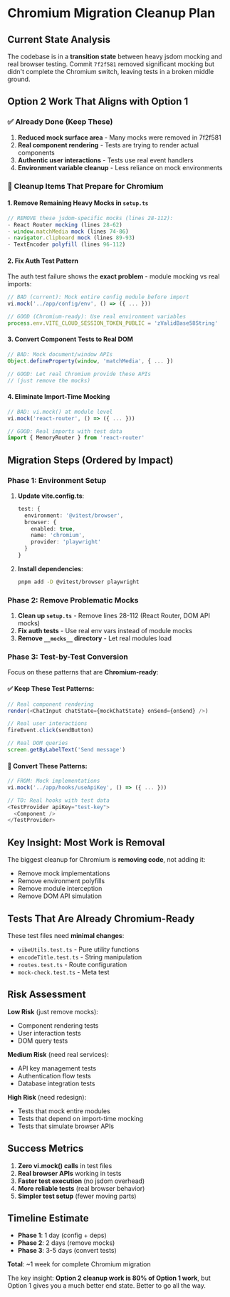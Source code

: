# Chromium Migration Cleanup Plan

## Current State Analysis

The codebase is in a **transition state** between heavy jsdom mocking and real browser testing. Commit `7f2f581` removed significant mocking but didn't complete the Chromium switch, leaving tests in a broken middle ground.

## Option 2 Work That Aligns with Option 1

### ✅ Already Done (Keep These)
1. **Reduced mock surface area** - Many mocks were removed in 7f2f581
2. **Real component rendering** - Tests are trying to render actual components
3. **Authentic user interactions** - Tests use real event handlers
4. **Environment variable cleanup** - Less reliance on mock environments

### 🔄 Cleanup Items That Prepare for Chromium

#### 1. Remove Remaining Heavy Mocks in `setup.ts`
```typescript
// REMOVE these jsdom-specific mocks (lines 28-112):
- React Router mocking (lines 28-62)
- window.matchMedia mock (lines 74-86) 
- navigator.clipboard mock (lines 89-93)
- TextEncoder polyfill (lines 96-112)
```

#### 2. Fix Auth Test Pattern
The auth test failure shows the **exact problem** - module mocking vs real imports:
```typescript
// BAD (current): Mock entire config module before import
vi.mock('../app/config/env', () => ({ ... }))

// GOOD (Chromium-ready): Use real environment variables
process.env.VITE_CLOUD_SESSION_TOKEN_PUBLIC = 'zValidBase58String'
```

#### 3. Convert Component Tests to Real DOM
```typescript
// BAD: Mock document/window APIs
Object.defineProperty(window, 'matchMedia', { ... })

// GOOD: Let real Chromium provide these APIs
// (just remove the mocks)
```

#### 4. Eliminate Import-Time Mocking
```typescript
// BAD: vi.mock() at module level
vi.mock('react-router', () => ({ ... }))

// GOOD: Real imports with test data
import { MemoryRouter } from 'react-router'
```

## Migration Steps (Ordered by Impact)

### Phase 1: Environment Setup
1. **Update vite.config.ts**:
   ```typescript
   test: {
     environment: '@vitest/browser',
     browser: {
       enabled: true,
       name: 'chromium',
       provider: 'playwright'
     }
   }
   ```

2. **Install dependencies**:
   ```bash
   pnpm add -D @vitest/browser playwright
   ```

### Phase 2: Remove Problematic Mocks
1. **Clean up `setup.ts`** - Remove lines 28-112 (React Router, DOM API mocks)
2. **Fix auth tests** - Use real env vars instead of module mocks
3. **Remove `__mocks__` directory** - Let real modules load

### Phase 3: Test-by-Test Conversion
Focus on these patterns that are **Chromium-ready**:

#### ✅ Keep These Test Patterns:
```typescript
// Real component rendering
render(<ChatInput chatState={mockChatState} onSend={onSend} />)

// Real user interactions  
fireEvent.click(sendButton)

// Real DOM queries
screen.getByLabelText('Send message')
```

#### 🔧 Convert These Patterns:
```typescript
// FROM: Mock implementations
vi.mock('../app/hooks/useApiKey', () => ({ ... }))

// TO: Real hooks with test data
<TestProvider apiKey="test-key">
  <Component />
</TestProvider>
```

## Key Insight: Most Work is **Removal**

The biggest cleanup for Chromium is **removing code**, not adding it:
- Remove mock implementations
- Remove environment polyfills  
- Remove module interception
- Remove DOM API simulation

## Tests That Are Already Chromium-Ready

These test files need **minimal changes**:
- `vibeUtils.test.ts` - Pure utility functions
- `encodeTitle.test.ts` - String manipulation
- `routes.test.ts` - Route configuration
- `mock-check.test.ts` - Meta test

## Risk Assessment

**Low Risk** (just remove mocks):
- Component rendering tests
- User interaction tests
- DOM query tests

**Medium Risk** (need real services):
- API key management tests
- Authentication flow tests
- Database integration tests

**High Risk** (need redesign):
- Tests that mock entire modules
- Tests that depend on import-time mocking
- Tests that simulate browser APIs

## Success Metrics

1. **Zero vi.mock() calls** in test files
2. **Real browser APIs** working in tests
3. **Faster test execution** (no jsdom overhead)
4. **More reliable tests** (real browser behavior)
5. **Simpler test setup** (fewer moving parts)

## Timeline Estimate

- **Phase 1**: 1 day (config + deps)
- **Phase 2**: 2 days (remove mocks)  
- **Phase 3**: 3-5 days (convert tests)

**Total**: ~1 week for complete Chromium migration

The key insight: **Option 2 cleanup work is 80% of Option 1 work**, but Option 1 gives you a much better end state. Better to go all the way.